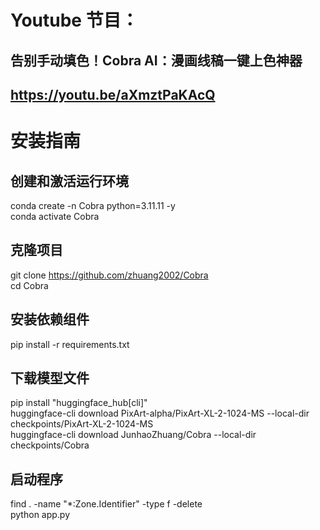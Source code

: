 # Youtube 节目：
## 告别手动填色！Cobra AI：漫画线稿一键上色神器 
## https://youtu.be/aXmztPaKAcQ

# 安装指南

## 创建和激活运行环境
conda create -n Cobra python=3.11.11 -y    
conda activate Cobra  

## 克隆项目
git clone https://github.com/zhuang2002/Cobra  
cd Cobra  

## 安装依赖组件
pip install -r requirements.txt  

## 下载模型文件
pip install "huggingface_hub[cli]"  
huggingface-cli download PixArt-alpha/PixArt-XL-2-1024-MS --local-dir checkpoints/PixArt-XL-2-1024-MS  
huggingface-cli download JunhaoZhuang/Cobra --local-dir checkpoints/Cobra  

## 启动程序
find . -name "*:Zone.Identifier" -type f -delete  
python app.py  










 
















